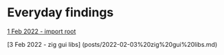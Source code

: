 # Everyday findings

[1 Feb 2022 - import root](posts/2022-02-01%20import%20root.md)

[3 Feb 2022 - zig gui libs] (posts/2022-02-03%20zig%20gui%20libs.md)
